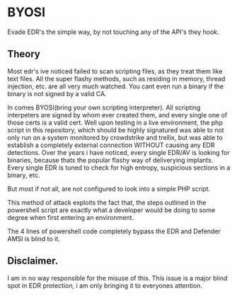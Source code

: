 # BYOSI
Evade EDR's the simple way, by not touching any of the API's they hook.


## Theory

Most edr's ive noticed failed to scan scripting files, as they treat them like text files. All the super flashy methods, such as residing in memory, thread injection, etc. are all very much watched. You cant even run a binary if the binary is not signed by a valid CA.

In comes BYOSI(bring your own scripting interpreter). All scripting interpeters are signed by whom ever created them, and every single one of those certs is a valid cert. Well upon testing in a live environment, the php script in this repository, which should be highly signatured was able to not only run on a system monitored by crowdstrike and trellix, but was able to establish a completely external connection WITHOUT causing any EDR detections. Over the years i have noticed, every single EDR/AV is looking for binaries, because thats the popular flashy way of deliverying implants. Every single EDR is tuned to check for high entropy, suspicious sections in a binary, etc. 

But most if not all, are not configured to look into a simple PHP script.

This method of attack exploits the fact that, the steps outlined in the powershell script are exactly what a developer would be doing to some degree when first entering an environment.

The 4 lines of powershell code completely bypass the EDR and Defender AMSI is blind to it.


## Disclaimer.

I am in no way responsible for the misuse of this. This issue is a major blind spot in EDR protection, i am only bringing it to everyones attention.
